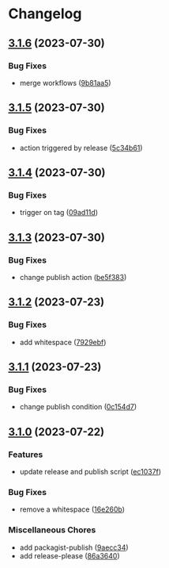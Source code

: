 # Changelog

## [3.1.6](https://github.com/zuzanawangle/buttercms-php/compare/v3.1.5...v3.1.6) (2023-07-30)


### Bug Fixes

* merge workflows ([9b81aa5](https://github.com/zuzanawangle/buttercms-php/commit/9b81aa50712dd2bb2b8a4d604204635ff4be6649))

## [3.1.5](https://github.com/zuzanawangle/buttercms-php/compare/v3.1.4...v3.1.5) (2023-07-30)


### Bug Fixes

* action triggered by release ([5c34b61](https://github.com/zuzanawangle/buttercms-php/commit/5c34b61d806e1503f32c4a18645d3218dab5db21))

## [3.1.4](https://github.com/zuzanawangle/buttercms-php/compare/v3.1.3...v3.1.4) (2023-07-30)


### Bug Fixes

* trigger on tag ([09ad11d](https://github.com/zuzanawangle/buttercms-php/commit/09ad11dafdbf8a55d64f4b0d9622c2e5570d344d))

## [3.1.3](https://github.com/zuzanawangle/buttercms-php/compare/v3.1.2...v3.1.3) (2023-07-30)


### Bug Fixes

* change publish action ([be5f383](https://github.com/zuzanawangle/buttercms-php/commit/be5f3832432438b9b4d38a267a8309f821836305))

## [3.1.2](https://github.com/zuzanawangle/buttercms-php/compare/v3.1.1...v3.1.2) (2023-07-23)


### Bug Fixes

* add whitespace ([7929ebf](https://github.com/zuzanawangle/buttercms-php/commit/7929ebf78c25ca7a72c899c0093817d6c25bc7ca))

## [3.1.1](https://github.com/zuzanawangle/buttercms-php/compare/v3.1.0...v3.1.1) (2023-07-23)


### Bug Fixes

* change publish condition ([0c154d7](https://github.com/zuzanawangle/buttercms-php/commit/0c154d74c4128a36fbcd9e2d1236f5cb691a7783))

## [3.1.0](https://github.com/zuzanawangle/buttercms-php/compare/v3.0.1...v3.1.0) (2023-07-22)


### Features

* update release and publish script ([ec1037f](https://github.com/zuzanawangle/buttercms-php/commit/ec1037f105ad06e15baccaba7875f4479c6d654d))


### Bug Fixes

* remove a whitespace ([16e260b](https://github.com/zuzanawangle/buttercms-php/commit/16e260bc4937a3b7ae3a125ac2d1677b160187e2))


### Miscellaneous Chores

* add packagist-publish ([9aecc34](https://github.com/zuzanawangle/buttercms-php/commit/9aecc34f5a050bf17ada4f2628e94068a46eee48))
* add release-please ([86a3640](https://github.com/zuzanawangle/buttercms-php/commit/86a36400429e584fe0998162764497a0ff436488))
